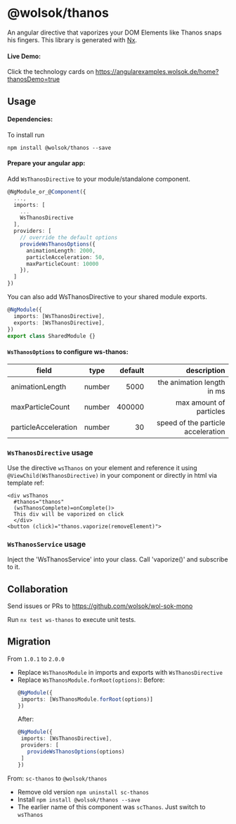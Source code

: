 # @wolsok/thanos

An angular directive that vaporizes your DOM Elements like Thanos snaps his fingers. This library is generated with [Nx](https://nx.dev).

#### Live Demo:

Click the technology cards on https://angularexamples.wolsok.de/home?thanosDemo=true

## Usage

#### Dependencies:

To install run

```
npm install @wolsok/thanos --save
```

#### Prepare your angular app:

Add `WsThanosDirective` to your module/standalone component.

```typescript
@NgModule_or_@Component({
  ...,
  imports: [
    ...
    WsThanosDirective
  ],
  providers: [
    // override the default options
    provideWsThanosOptions({
      animationLength: 2000,
      particleAcceleration: 50,
      maxParticleCount: 10000
    }),
  ]
})
```

You can also add WsThanosDirective to your shared module exports.

```typescript
@NgModule({
  imports: [WsThanosDirective],
  exports: [WsThanosDirective],
})
export class SharedModule {}
```

#### `WsThanosOptions` to configure ws-thanos:

| field                |  type  | default |                        description |
| -------------------- | :----: | ------: | ---------------------------------: |
| animationLength      | number |    5000 |         the animation length in ms |
| maxParticleCount     | number |  400000 |            max amount of particles |
| particleAcceleration | number |      30 | speed of the particle acceleration |

### `WsThanosDirective` usage

Use the directive `wsThanos` on your element and reference it using `@ViewChild(WsThanosDirective)` in your component or
directly in html via template ref:

```
<div wsThanos
  #thanos="thanos"
  (wsThanosComplete)=onComplete()>
  This div will be vaporized on click
  </div>
<button (click)="thanos.vaporize(removeElement)">
```

### `WsThanosService` usage

Inject the 'WsThanosService' into your class. Call 'vaporize()' and subscribe to it.

## Collaboration

Send issues or PRs to https://github.com/wolsok/wol-sok-mono

Run `nx test ws-thanos` to execute unit tests.

## Migration

From `1.0.1` to `2.0.0`

- Replace `WsThanosModule` in imports and exports with `WsThanosDirective`
- Replace `WsThanosModule.forRoot(options)`:
  Before:
  ```typescript
  @NgModule({
   imports: [WsThanosModule.forRoot(options)]
  })
  ```
  After:
  ```typescript
  @NgModule({
   imports: [WsThanosDirective],
   providers: [
     provideWsThanosOptions(options)
   ]
  })
  ```

From: `sc-thanos` to `@wolsok/thanos`

- Remove old version `npm uninstall sc-thanos`
- Install `npm install @wolsok/thanos --save`
- The earlier name of this component was `scThanos`. Just switch to `wsThanos`
